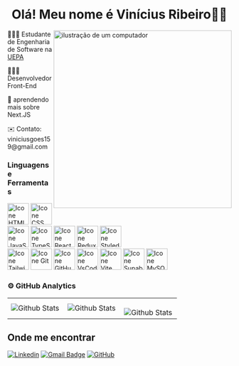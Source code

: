 <div align="center">
  <h1>Olá! Meu nome é Vinícius Ribeiro👋😄</h1>
</div>

<img src="https://raw.githubusercontent.com/MicaelliMedeiros/micaellimedeiros/master/image/computer-illustration.png" alt="ilustração de um computador" min-width="400px" max-width="400px" width="400px" align="right">

<p align="left">👨🏻‍🎓 Estudante de Engenharia de Software na <a href="https://www.uepa.br/" target="_blank">UEPA</a></p>
<p align="left">👨🏻‍💻 Desenvolvedor Front-End</p>
<p align="left">🌱 aprendendo mais sobre Next.JS</p>
<p align="left">✉️ Contato: viniciusgoes159@gmail.com</p>

<!-- <h2 align="center"> <a href="https://viniciusrbr.github.io/PortifolioPage/" target="_blank">My portfolio page</h2> -->
 
<h3 align="left">Linguagens e Ferramentas</h3>

<div align="left">
  <img height="48px" width="48px" alt="Icone HTML" src="https://skillicons.dev/icons?i=html"/>
  <img height="48px" width="48px" alt="Icone CSS" src="https://skillicons.dev/icons?i=css"/>
  <img height="48px" width="48px" alt="Icone JavaScript" src="https://skillicons.dev/icons?i=javascript"/>
  <img height="48px" width="48px" alt="Icone TypeScript" src="https://skillicons.dev/icons?i=typescript"/>
  <img height="48px" width="48px" alt="Icone React" src="https://skillicons.dev/icons?i=react"/>
  <img height="48px" width="48px" alt="Icone Redux" src="https://skillicons.dev/icons?i=redux"/>
  <img height="48px" width="48px" alt="Icone Styled-Componets" src="https://skillicons.dev/icons?i=styledcomponents"/>
</div>

<div align="left">
  <img height="48px" width="48px" alt="Icone Tailwind CSS" src="https://skillicons.dev/icons?i=tailwind"/>
  <img height="48px" width="48px" alt="Icone Git" src="https://skillicons.dev/icons?i=git"/>
  <img height="48px" width="48px" alt="Icone GitHub" src="https://skillicons.dev/icons?i=github"/>
  <img height="48px" width="48px" alt="Icone VsCode" src="https://skillicons.dev/icons?i=vscode"/>
  <img height="48px" width="48px" alt="Icone Vite" src="https://skillicons.dev/icons?i=vite"/>
  <img height="48px" width="48px" alt="Icone Supabase" src="https://skillicons.dev/icons?i=supabase"/>
  <img height="48px" width="48px" alt="Icone MySQL" src="https://skillicons.dev/icons?i=mysql"/>
</div>


### ⚙️ GitHub Analytics

<table>
  <tr>
    <td>
      <img
        align="left"
        src="https://github-readme-stats.vercel.app/api?username=Viniciusrbr&theme=react&hide_border=false&include_all_commits=true&show_icons=true"
        alt="Github Stats"
      />
    </td>
    <td>
      <img
        align="left"
        src="https://github-readme-stats.vercel.app/api/top-langs/?username=Viniciusrbr&theme=react&hide_border=false&include_all_commits=true&count_private=true&layout=compact"
        alt="Github Stats"
      />
    </td>
    <td>
      <br />
      <img
        align="left"
        src="https://github-readme-streak-stats.herokuapp.com/?user=Viniciusrbr&theme=react&hide_border=false"
        alt="Github Stats"
      />
    </td>
  </tr>
</table>


## Onde me encontrar

[![Linkedin](https://img.shields.io/badge/-viniciusrbr-blue?style=flat-square&logo=Linkedin&logoColor=white&link=https://www.linkedin.com/in/viniciusrbr/)](https://www.linkedin.com/in/viniciusrbr/)
[![Gmail Badge](https://img.shields.io/badge/-viniciusgoes159@gmail.com.com-006bed?style=flat-square&logo=Gmail&logoColor=white&link=mailto:viniciusgoes159@gmail.com)](mailto:viniciusgoes159@gmail.com)
[![GitHub](https://img.shields.io/github/followers/Viniciusrbr?label=follow&style=social)](https://github.com/Viniciusrbr)






